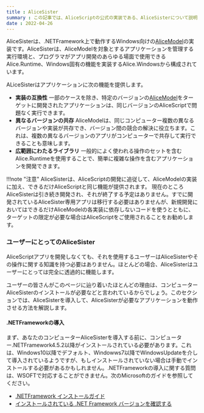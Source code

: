 ```yaml
---
title : AliceSister
summary : この記事では、AliceScriptの公式の実装である、AliceSisterについて説明します。
date : 2022-04-26
---
```

AliceSisterは、.NETFramework上で動作するWindows向けの[AliceModel](./saim.md)の実装です。AliceSisterは、AliceModelを対象とするアプリケーションを管理する実行環境と、プログラマがアプリ開発のあらゆる場面で使用できるAlice.Runtime、Windows固有の機能を実装するAlice.Windowsから構成されています。

ALiceSisterはアプリケーションに次の機能を提供します。

- **実装の互換性** 一部のケースを除き、特定のバージョンの[AliceModel](./saim.md)をターゲットに開発されたアプリケーションは、同じバージョンのAliceScriptで問題なく実行できます。
- **異なるバージョンの共存** AliceModelは、同じコンピューター複数の異なるバージョンや実装が共存でき、バージョン間の競合の解決に役立ちます。これは、複数の異なるバージョンのアプリがコンピューターで共存して実行できることも意味します。
- **広範囲にわたるライブラリ** 一般的によく使われる操作のセットを含むAlice.Runtimeを使用することで、簡単に複雑な操作を含むアプリケーションを開発できます。

!!!note "注意"
    AliceSisterは、AliceScriptの開発に追従して、AliceModelの実装に加え、できるだけAliceScriptと同じ機能が提供されます。
    現在のところAliceSisterは引き続き開発され、それが終了する予定はありません。すでに開発されているAliceSister専用アプリは移行する必要はありませんが、新規開発においてはできるだけAliceModelの各実装に依存しないコードを使うとともに、ターゲットの限定が必要な場合はAliceScriptをご使用されることをお勧めします。

### ユーザーにとってのAliceSister
AliceScriptアプリを開発しなくても、それを使用するユーザーはAliceSisterやその操作に関する知識を持つ必要はありません。ほとんどの場合、AliceSisterはユーザーにとっては完全に透過的に機能します。

ユーザーの皆さんがこのページに辿り着いたほとんどの理由は、コンピューターAliceSisterのインストールが必要などと言われているからでしょう。このセクションでは、AliceSisterを導入して、AliceSisterが必要なアプリケーションを動作させる方法を解説します。

#### .NETFrameworkの導入
まず、あなたのコンピューターAliceSisterを導入する前に、コンピューター.NETFramework4.5.2以降がインストールされている必要があります。これは、Windows10以降でデフォルト、Windowws7以降でWindowsUpdateを介して導入されているようですが、もしインストールされていない場合は手動でインストールする必要があるかもしれません。.NETFrameworkの導入に関する質問は、WSOFTで対応することができません。次のMicrosoftのガイドを参照してください。

- [.NETFramework インストールガイド](https://learn.microsoft.com/ja-jp/dotnet/framework/install/)
- [インストールされている .NET Framework バージョンを確認する](https://learn.microsoft.com/ja-jp/dotnet/framework/migration-guide/how-to-determine-which-versions-are-installed)